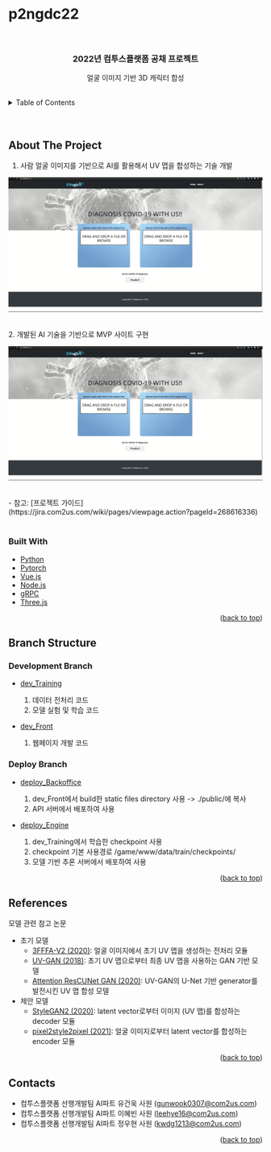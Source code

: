 # p2ngdc22

<br />
<div align="center">
  <h3 align="center"><b>2022년 컴투스플랫폼 공채 프로젝트</b></h3>
  <p align="center">
    얼굴 이미지 기반 3D 캐릭터 합성
    <br /></br>
  </p>
</div>

<!-- TABLE OF CONTENTS -->
<details>
  <summary>Table of Contents</summary>
  <ol>
    <li>
      <a href="#about-the-project">About The Project</a>
      <ul>
        <li><a href="#built-with">Built With</a></li>
      </ul>
    </li>
    <li>
      <a href="#branch-structure">Branch Structure</a>
      <ul>
        <li><a href="#dev-branch">Development Branch</a></li>
        <li><a href="#deploy-branch">Deploy Branch</a></li>
      </ul>
    </li>
    <li>
      <a href="#branch-structure">Contacts</a>
    </li>
    <li>
      <a href="#branch-structure">References</a>
    </li>
  </ol>
</details>
</br>

<!-- ABOUT THE PROJECT -->
<br>

## About The Project
1. 사람 얼굴 이미지를 기반으로 AI를 활용해서 UV 맵을 합성하는 기술 개발
<p align="center"><img src="./website_main.png"></p></br>
2. 개발된 AI 기술을 기반으로 MVP 사이트 구현
<p align="center"><img src="./website_main.png"></p></br>
- 참고: [프로젝트 가이드](https://jira.com2us.com/wiki/pages/viewpage.action?pageId=268616336)</br></br>


### Built With
- [Python](https://www.python.org/)
- [Pytorch](https://pytorch.org/)
- [Vue.js](https://vuejs.org/)
- [Node.js](https://nodejs.org/ko/)
- [gRPC](https://grpc.io/)
- [Three.js](https://threejs.org/)

<p align="right">(<a href="#top">back to top</a>)</p>

<!-- GETTING STARTED -->

## Branch Structure

### Development Branch

<!-- 서버 관련 설치 패키지 설치 작성 -->

- [dev_Training](https://xgit.withhive.com/leaddevelop/p2ngdc22/-/tree/dev_Training)

  1. 데이터 전처리 코드
  2. 모델 실험 및 학습 코드

- [dev_Front](https://xgit.withhive.com/leaddevelop/p2ngdc22/-/tree/dev_Front)

  1. 웹페이지 개발 코드

### Deploy Branch

- [deploy_Backoffice](https://xgit.withhive.com/leaddevelop/p2ngdc22/-/tree/deploy_Backoffice)

  1. dev_Front에서 build한 static files directory 사용 -> ./public/에 복사
  2. API 서버에서 배포하여 사용

- [deploy_Engine](https://xgit.withhive.com/leaddevelop/p2ngdc22/-/tree/deploy_Engine)

  1. dev_Training에서 학습한 checkpoint 사용
  2. checkpoint 기본 사용경로 /game/www/data/train/checkpoints/
  3. 모델 기반 추론 서버에서 배포하여 사용

<p align="right">(<a href="#top">back to top</a>)</p>


## References

모델 관련 참고 논문
- 초기 모델
  - [3FFFA-V2 (2020)](https://arxiv.org/pdf/2009.09960.pdf): 얼굴 이미지에서 초기 UV 맵을 생성하는 전처리 모듈
  - [UV-GAN (2018)](https://openaccess.thecvf.com/content_cvpr_2018/html/Deng_UV-GAN_Adversarial_Facial_CVPR_2018_paper.html): 초기 UV 맵으로부터 최종 UV 맵을 사용하는 GAN 기반 모델
  - [Attention ResCUNet GAN (2020)](https://hcis-journal.springeropen.com/articles/10.1186/s13673-020-00250-w): UV-GAN의 U-Net 기반 generator를 발전시킨 UV 맵 합성 모델
- 제안 모델
  - [StyleGAN2 (2020)](https://arxiv.org/abs/1912.04958): latent vector로부터 이미지 (UV 맵)를 합성하는 decoder 모듈
  - [pixel2style2pixel (2021)](https://openaccess.thecvf.com/content/CVPR2021/html/Richardson_Encoding_in_Style_A_StyleGAN_Encoder_for_Image-to-Image_Translation_CVPR_2021_paper.html): 얼굴 이미지로부터 latent vector를 합성하는 encoder 모듈

<p align="right">(<a href="#top">back to top</a>)</p>


## Contacts

- 컴투스플랫폼 선행개발팀 AI파트 유건욱 사원 (<gunwook0307@com2us.com>)
- 컴투스플랫폼 선행개발팀 AI파트 이혜빈 사원 (<leehye16@com2us.com>)
- 컴투스플랫폼 선행개발팀 AI파트 정우현 사원 (<kwdg1213@com2us.com>)

<p align="right">(<a href="#top">back to top</a>)</p>
